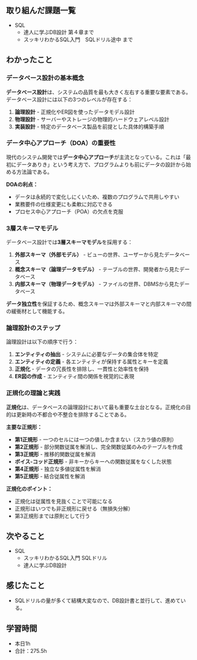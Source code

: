 ## 取り組んだ課題一覧
- SQL 
    - 達人に学ぶDB設計 第４章まで
    - スッキリわかるSQL入門　SQLドリル途中     まで

## わかったこと
### データベース設計の基本概念

**データベース設計**は、システムの品質を最も大きく左右する重要な要素である。データベース設計には以下の3つのレベルが存在する：

1. **論理設計** - 正規化やER図を使ったデータモデル設計
2. **物理設計** - サーバーやストレージの物理的ハードウェアレベル設計  
3. **実装設計** - 特定のデータベース製品を前提とした具体的構築手順

### データ中心アプローチ（DOA）の重要性

現代のシステム開発では**データ中心アプローチ**が主流となっている。これは「最初にデータありき」という考え方で、プログラムよりも前にデータの設計から始める方法論である。

**DOAの利点：**
- データは永続的で変化しにくいため、複数のプログラムで共用しやすい
- 業務要件の仕様変更にも柔軟に対応できる
- プロセス中心アプローチ（POA）の欠点を克服

### 3層スキーマモデル

データベース設計では**3層スキーマモデル**を採用する：

1. **外部スキーマ（外部モデル）** - ビューの世界、ユーザーから見たデータベース
2. **概念スキーマ（論理データモデル）** - テーブルの世界、開発者から見たデータベース
3. **内部スキーマ（物理データモデル）** - ファイルの世界、DBMSから見たデータベース

**データ独立性**を保証するため、概念スキーマは外部スキーマと内部スキーマの間の緩衝材として機能する。

### 論理設計のステップ

論理設計は以下の順序で行う：

1. **エンティティの抽出** - システムに必要なデータの集合体を特定
2. **エンティティの定義** - 各エンティティが保持する属性とキーを定義
3. **正規化** - データの冗長性を排除し、一貫性と効率性を保持
4. **ER図の作成** - エンティティ間の関係を視覚的に表現

### 正規化の理論と実践

**正規化**は、データベースの論理設計において最も重要な土台となる。正規化の目的は更新時の不都合や不整合を排除することである。

**主要な正規形：**

- **第1正規形** - 一つのセルには一つの値しか含まない（スカラ値の原則）
- **第2正規形** - 部分関数従属を解消し、完全関数従属のみのテーブルを作成
- **第3正規形** - 推移的関数従属を解消
- **ボイス-コッド正規形** - 非キーからキーへの関数従属をなくした状態
- **第4正規形** - 独立な多値従属性を解消
- **第5正規形** - 結合従属性を解消

**正規化のポイント：**
- 正規化は従属性を見抜くことで可能になる
- 正規形はいつでも非正規形に戻せる（無損失分解）
- 第3正規形までは原則として行う
                               

                                                                                                                    
## 次やること
- SQL
    - スッキリわかるSQL入門   SQLドリル
    - 達人に学ぶDB設計                         
    
## 感じたこと
- SQLドリルの量が多くて結構大変なので、DB設計書と並行して、進めている。                                                                                                                                                                                                                                                                                                                                                            
                                                                                             
                                    
## 学習時間
- 本日1h
- 合計：275.5h